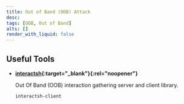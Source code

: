 ```yaml
---
title: Out of Band (OOB) Attack
desc: 
tags: [OOB, Out of Band]
alts: []
render_with_liquid: false
---
```


## Useful Tools

- **[interactsh](https://github.com/projectdiscovery/interactsh){:target="_blank"}{:rel="noopener"}**

    Out Of Band (OOB) interaction gathering server and client library.

    ```sh
    interactsh-client
    ```